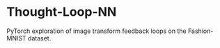 # Thought-Loop-NN
PyTorch exploration of image transform feedback loops on the Fashion-MNIST dataset.
